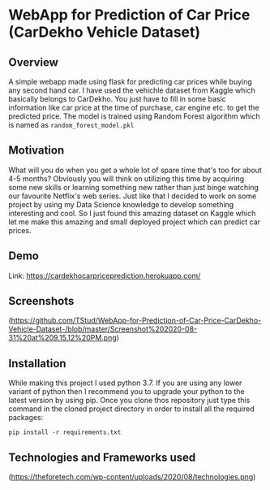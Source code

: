 # WebApp for Prediction of Car Price (CarDekho Vehicle Dataset)

## Overview 

A simple webapp made using flask for predicting car prices while buying any second hand car. I have used the vehichle dataset from Kaggle which basically belongs to CarDekho. You just have to fill in some basic information like car price at the time of purchase, car engine etc. to get the predicted price. The model is trained using Random Forest algorithm which is named as ```random_forest_model.pkl```

## Motivation

What will you do when you get a whole lot of spare time that's too for about 4-5 months? Obviously you will think on utilizing this time by acquiring some new skills or learning something new rather than just binge watching our favourite Netflix's web series. Just like that I decided to work on some project by using my Data Science knowledge to develop something interesting and cool. So I just found this amazing dataset on Kaggle which let me make this amazing and small deployed project which can predict car prices.

## Demo

Link: https://cardekhocarpriceprediction.herokuapp.com/

## Screenshots
(https://github.com/TStud/WebApp-for-Prediction-of-Car-Price-CarDekho-Vehicle-Dataset-/blob/master/Screenshot%202020-08-31%20at%209.15.12%20PM.png)


## Installation

While making this project I used python 3.7. If you are using any lower variant of python then I recommend you to upgrade your python to the latest version by using pip. Once you clone thos repository just type this command in the cloned project directory in order to install all the required packages:

```
pip install -r requirements.txt
```
## Technologies and Frameworks used
(https://theforetech.com/wp-content/uploads/2020/08/technologies.png)
